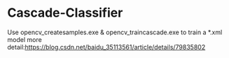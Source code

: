 # Cascade-Classifier
Use opencv_createsamples.exe &amp; opencv_traincascade.exe to train a *.xml model
more detail:https://blog.csdn.net/baidu_35113561/article/details/79835802
